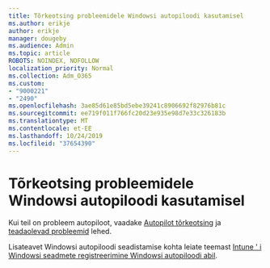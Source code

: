 ```yaml
---
title: Tõrkeotsing probleemidele Windowsi autopiloodi kasutamisel
ms.author: erikje
author: erikje
manager: dougeby
ms.audience: Admin
ms.topic: article
ROBOTS: NOINDEX, NOFOLLOW
localization_priority: Normal
ms.collection: Adm_O365
ms.custom:
- "9000221"
- "2490"
ms.openlocfilehash: 3ae85d61e85bd5ebe39241c8906692f82976b81c
ms.sourcegitcommit: ee719f011f766fc20d23e935e98d7e33c326183b
ms.translationtype: MT
ms.contentlocale: et-EE
ms.lasthandoff: 10/24/2019
ms.locfileid: "37654390"
---
```

# <a name="troubleshoot-issues-when-using-windows-autopilot"></a>Tõrkeotsing probleemidele Windowsi autopiloodi kasutamisel

Kui teil on probleem autopiloot, vaadake [Autopilot tõrkeotsing](https://docs.microsoft.com/windows/deployment/windows-autopilot/troubleshooting) ja [teadaolevad probleemid](https://docs.microsoft.com/windows/deployment/windows-autopilot/known-issues) lehed.

Lisateavet Windowsi autopiloodi seadistamise kohta leiate teemast [Intune ' i Windowsi seadmete registreerimine Windowsi autopiloodi abil](https://docs.microsoft.com/intune/enrollment/enrollment-autopilot).

